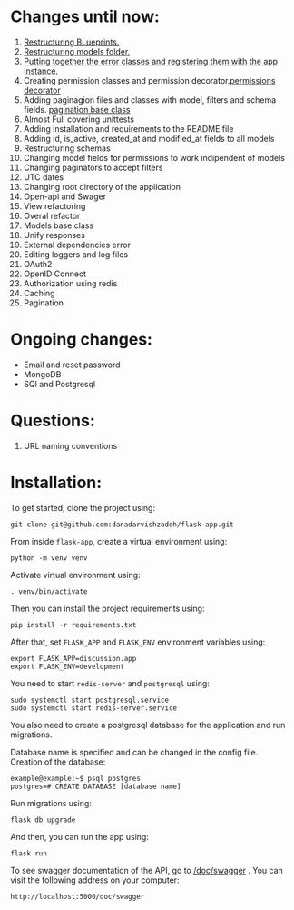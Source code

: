 Changes until now:
==================

1. [Restructuring BLueprints.](discussion/blueprints)
2. [Restructuring models folder.](discussion/models)
3. [Putting together the error classes and registering them with the app instance.](discussion/errors.py)
4. Creating permission classes and permission decorator.[permissions](discussion/permission,py) [decorator](discussion/utils.py)
5. Adding paginagion files and classes with model, filters and schema fields. [pagination base class](discussion/utils.py)
6. Almost Full covering unittests
7. Adding installation and requirements to the README file
8. Adding id, is\_active, created\_at and modified\_at fields to all models
9. Restructuring schemas
10. Changing model fields for permissions to work indipendent of models
11. Changing paginators to accept filters
12. UTC dates
13. Changing root directory of the application
14. Open-api and Swager
15. View refactoring
16. Overal refactor
17. Models base class
18. Unify responses
19. External dependencies error
20. Editing loggers and log files
21. OAuth2
22. OpenID Connect
23. Authorization using redis
24. Caching
25. Pagination


Ongoing changes:
==================

- Email and reset password
- MongoDB
- SQl and Postgresql



Questions:
==================
1. URL naming conventions


Installation:
==================

To get started, clone the project using:

```
git clone git@github.com:danadarvishzadeh/flask-app.git
```

From inside `flask-app`, create a virtual environment using:

```
python -m venv venv
```

Activate virtual environment using:

```
. venv/bin/activate
```

Then you can install the project requirements using:

```
pip install -r requirements.txt
```

After that, set `FLASK_APP` and `FLASK_ENV` environment variables using:
```
export FLASK_APP=discussion.app
export FLASK_ENV=development
```

You need to start `redis-server` and `postgresql` using:
```
sudo systemctl start postgresql.service
sudo systemctl start redis-server.service
```

You also need to create a postgresql database for the application and run migrations.

Database name is specified and can be changed in the config file.\
Creation of the database:

```
example@example:~$ psql postgres
postgres=# CREATE DATABASE [database name]
```

Run migrations using:
```
flask db upgrade
```


And then, you can run the app using:

```
flask run
```

To see swagger documentation of the API, go to [/doc/swagger](http://localhost:5000/doc/swagger
) . You can visit the following address on your computer:
```
http://localhost:5000/doc/swagger
```